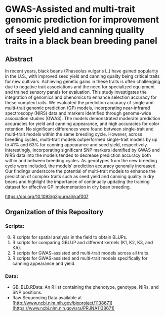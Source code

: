 # GWAS-Assisted and multi-trait genomic prediction for improvement of seed yield and canning quality traits in a black bean breeding panel

## Abstract
In recent years, black beans (Phaseolus vulgaris L.) have gained popularity in the U.S., with improved seed yield and canning quality being critical traits for new cultivars. Achieving genetic gains in these traits is often challenging due to negative trait associations and the need for specialized equipment and trained sensory panels for evaluation. This study investigates the integration of genomics and phenomics to enhance selection accuracy for these complex traits. We evaluated the prediction accuracy of single and multi-trait genomic prediction (GP) models, incorporating near-infrared spectroscopy (NIRS) data and markers identified through genome-wide association studies (GWAS). The models demonstrated moderate prediction accuracies for yield and canning appearance, and high accuracies for color retention. No significant differences were found between single-trait and multi-trait models within the same breeding cycle. However, across breeding cycles, multi-trait models outperformed single-trait models by up to 41% and 63% for canning appearance and seed yield, respectively. Interestingly, incorporating significant SNP markers identified by GWAS and NIRS data into the models tended to decrease prediction accuracy both within and between breeding cycles. As genotypes from the new breeding cycle were included, the models' prediction accuracy generally increased. Our findings underscore the potential of multi-trait models to enhance the prediction of complex traits such as seed yield and canning quality in dry beans and highlight the importance of continually updating the training dataset for effective GP implementation in dry bean breeding.

https://doi.org/10.1093/g3journal/jkaf007

## Organization of this Repository

### Scripts:
0. R scripts for spatial analysis in the field to obtain BLUPs.
1. R scripts for comparing GBLUP and different kernels (K1, K2, K3, and KA).
2. R scripts for GWAS-assisted and multi-trait models across all traits.
3. R scripts for GWAS-assisted and multi-trait models specifically for canning appearance and yield.

### Data:
- GB_BLB.RData: An R list containing the phenotype, genotype, NIRs, and SNP positions.
- Raw Sequencing Data available at [http://www.ncbi.nlm.nih.gov/bioproject/1138671](https://www.ncbi.nlm.nih.gov/sra/PRJNA1138671)
